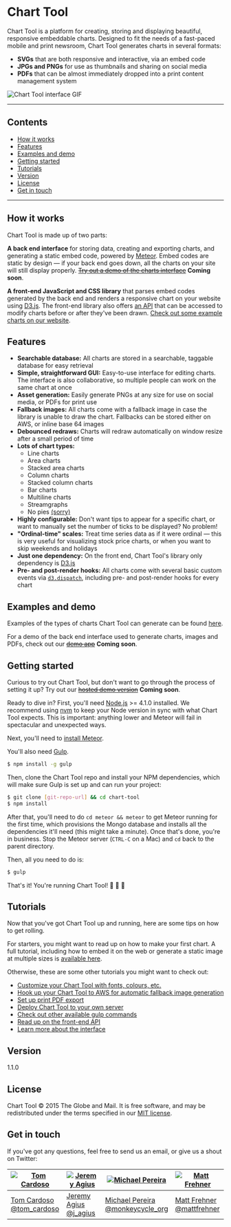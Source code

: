 # Chart Tool

Chart Tool is a platform for creating, storing and displaying beautiful, responsive embeddable charts. Designed to fit the needs of a fast-paced mobile and print newsroom, Chart Tool generates charts in several formats: 

* **SVGs** that are both responsive and interactive, via an embed code
* **JPGs and PNGs** for use as thumbnails and sharing on social media
* **PDFs** that can be almost immediately dropped into a print content management system   

   
![Chart Tool interface GIF](http://i.imgur.com/yKVKVPD.gif)


----------
## Contents

* [How it works](#how-it-works)
* [Features](#features)
* [Examples and demo](#examples-and-demo)
* [Getting started](#getting-started)
* [Tutorials](#tutorials)
* [Version](#version)
* [License](#license)
* [Get in touch](#get-in-touch)

----------


## How it works

Chart Tool is made up of two parts:

**A back end interface** for storing data, creating and exporting charts, and generating a static embed code, powered by [Meteor](https://www.meteor.com/). Embed codes are static by design — if your back end goes down, all the charts on your site will still display properly. ~~[Try out a demo of the charts interface](http://chart-tool.meteor.com)~~ **Coming soon**.


**A front-end JavaScript and CSS library** that parses embed codes generated by the back end and renders a responsive chart on your website using [D3.js](http://d3js.org). The front-end library also offers [an API](https://github.com/globeandmail/chart-tool/blob/master/tutorials/api.md) that can be accessed to modify charts before or after they've been drawn. [Check out some example charts on our website](http://globeandmail.github.io/chart-tool).


## Features

* **Searchable database:** All charts are stored in a searchable, taggable database for easy retrieval
* **Simple, straightforward GUI:** Easy-to-use interface for editing charts. The interface is also collaborative, so multiple people can work on the same chart at once
* **Asset generation:** Easily generate PNGs at any size for use on social media, or PDFs for print use
* **Fallback images:** All charts come with a fallback image in case the library is unable to draw the chart. Fallbacks can be stored either on AWS, or inline base 64 images
* **Debounced redraws:** Charts will redraw automatically on window resize after a small period of time
* **Lots of chart types:** 
  * Line charts
  * Area charts
  * Stacked area charts
  * Column charts
  * Stacked column charts
  * Bar charts
  * Multiline charts
  * Streamgraphs
  * No pies [(sorry)](http://www.storytellingwithdata.com/blog/2011/07/death-to-pie-charts)
* **Highly configurable:** Don't want tips to appear for a specific chart, or want to manually set the number of ticks to be displayed? No problem!
* **"Ordinal-time" scales:** Treat time series data as if it were ordinal — this is very useful for visualizing stock price charts, or when you want to skip weekends and holidays
* **Just one dependency:** On the front end, Chart Tool's library only dependency is [D3.js](https://github.com/mbostock/d3/)
* **Pre- and post-render hooks:** All charts come with several basic custom events via [`d3.dispatch`](https://github.com/mbostock/d3/wiki/Internals#d3_dispatch), including pre- and post-render hooks for every chart


## Examples and demo

Examples of the types of charts Chart Tool can generate can be found [here](http://globeandmail.github.io/chart-tool).

For a demo of the back end interface used to generate charts, images and PDFs, check out our ~~[demo app](http://chart-tool.meteor.com)~~ **Coming soon**.


## Getting started

Curious to try out Chart Tool, but don't want to go through the process of setting it up? Try out our ~~[hosted demo version](http://chart-tool.meteor.com)~~ **Coming soon**.

Ready to dive in? First, you'll need [Node.js](https://nodejs.org) >= 4.1.0 installed. We recommend using [nvm](https://github.com/creationix/nvm) to keep your Node version in sync with what Chart Tool expects. This is important: anything lower and Meteor will fail in spectacular and unexpected ways.

Next, you'll need to [install Meteor](https://www.meteor.com/install).

You'll also need [Gulp](http://gulpjs.com/).

```sh
$ npm install -g gulp
```

Then, clone the Chart Tool repo and install your NPM dependencies, which will make sure Gulp is set up and can run your project:

```sh
$ git clone [git-repo-url] && cd chart-tool
$ npm install
```

After that, you'll need to do `cd meteor && meteor` to get Meteor running for the first time, which provisions the Mongo database and installs all the dependencies it'll need (this might take a minute). Once that's done, you're in business. Stop the Meteor server (`CTRL-C` on a Mac) and `cd` back to the parent directory.

Then, all you need to do is:

```sh
$ gulp
```

That's it! You're running Chart Tool!  :tada: :tada: :tada:


## Tutorials

Now that you've got Chart Tool up and running, here are some tips on how to get rolling.

For starters, you might want to read up on how to make your first chart. A full tutorial, including how to embed it on the web or generate a static image at multiple sizes is [available here](https://github.com/globeandmail/chart-tool/blob/master/tutorials/first-chart.md).

Otherwise, these are some other tutorials you might want to check out: 

* [Customize your Chart Tool with fonts, colours, etc.](https://github.com/globeandmail/chart-tool/blob/master/tutorials/customizing.md)
* [Hook up your Chart Tool to AWS for automatic fallback image generation](https://github.com/globeandmail/chart-tool/blob/master/tutorials/thumbnails.md)
* [Set up print PDF export](https://github.com/globeandmail/chart-tool/blob/master/tutorials/print.md)
* [Deploy Chart Tool to your own server](https://github.com/globeandmail/chart-tool/blob/master/tutorials/deploying.md)
* [Check out other available gulp commands](https://github.com/globeandmail/chart-tool/blob/master/tutorials/gulp.md)
* [Read up on the front-end API](https://github.com/globeandmail/chart-tool/blob/master/tutorials/api.md)
* [Learn more about the interface](https://github.com/globeandmail/chart-tool/blob/master/tutorials/interface.md)


## Version

1.1.0


## License

Chart Tool © 2015 The Globe and Mail. It is free software, and may be redistributed under the terms specified in our [MIT license](https://github.com/globeandmail/chart-tool/blob/master/LICENSE.md).


## Get in touch

If you've got any questions, feel free to send us an email, or give us a shout on Twitter:

[![Tom Cardoso](https://avatars0.githubusercontent.com/u/2408118?v=3&s=200)](https://github.com/tomcardoso) | [![Jeremy Agius](https://pbs.twimg.com/profile_images/1817572938/jagius_200x200.jpeg)](https://github.com/jagius) | [![Michael Pereira](https://avatars0.githubusercontent.com/u/212666?v=3&s=200)](https://github.com/monkeycycle) | [![Matt Frehner](https://avatars0.githubusercontent.com/u/768618?v=3&s=200)](https://github.com/mattfrehner)
---|---|---|---
[Tom Cardoso](mailto:tcardoso@globeandmail.com) <br> [@tom_cardoso](https://www.twitter.com/tom_cardoso) | [Jeremy Agius](mailto:jagius@globeandmail.com) <br> [@j_agius](https://www.twitter.com/j_agius) | [Michael Pereira](mailto:mpereira@globeandmail.com) <br> [@monkeycycle_org](https://www.twitter.com/monkeycycle_org) | [Matt Frehner](mailto:mfrehner@globeandmail.com) <br> [@mattfrehner](https://www.twitter.com/mattfrehner)
